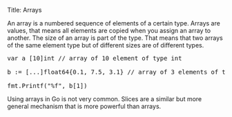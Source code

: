 Title: Arrays

An array is a numbered sequence of elements of a certain type. Arrays are values,
that means all elements are copied when you assign an array to another. The size
of an array is part of the type. That means that two arrays of the same element
type but of different sizes are of different types.

<pre class="prettyprint" data-lang="go">
var a [10]int // array of 10 element of type int

b := [...]float64{0.1, 7.5, 3.1} // array of 3 elements of type float64

fmt.Printf("%f", b[1])
</pre>

Using arrays in Go is not very common. Slices are a similar but more general
mechanism that is more powerful than arrays.
